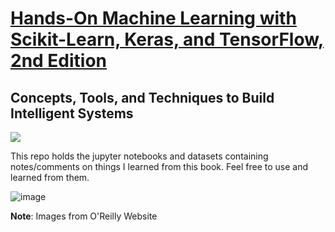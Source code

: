 # [Hands-On Machine Learning with Scikit-Learn, Keras, and TensorFlow, 2nd Edition](https://www.oreilly.com/library/view/hands-on-machine-learning/9781492032632/) 
## Concepts, Tools, and Techniques to Build Intelligent Systems

[![](https://img.shields.io/badge/Download-this%20folder-green)](https://minhaskamal.github.io/DownGit/#/home?url=https://github.com/adhadse/colab_repo/tree/master/homl)

This repo holds the jupyter notebooks and datasets containing notes/comments on things I learned from this book. Feel free to use and learned from them.

![image](https://user-images.githubusercontent.com/56764399/115943963-a0a12400-a4d0-11eb-8698-366320dafe7f.png)

**Note**: Images from O'Reilly Website
